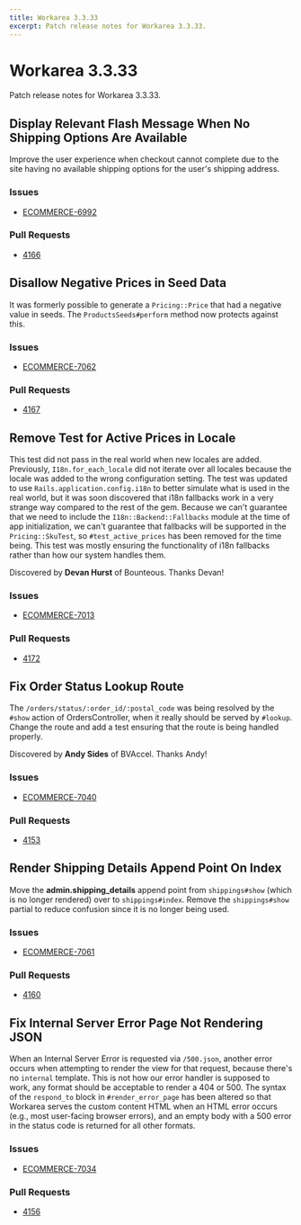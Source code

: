 ```yaml
---
title: Workarea 3.3.33
excerpt: Patch release notes for Workarea 3.3.33.
---
```


# Workarea 3.3.33

Patch release notes for Workarea 3.3.33.

## Display Relevant Flash Message When No Shipping Options Are Available

Improve the user experience when checkout cannot complete due to the
site having no available shipping options for the user's shipping
address.

### Issues

- [ECOMMERCE-6992](https://jira.tools.weblinc.com/browse/ECOMMERCE-6992)

### Pull Requests

- [4166](https://stash.tools.weblinc.com/projects/WL/repos/workarea/pull-requests/4166/overview)

## Disallow Negative Prices in Seed Data

It was formerly possible to generate a `Pricing::Price` that had a
negative value in seeds. The `ProductsSeeds#perform` method now protects
against this.

### Issues

- [ECOMMERCE-7062](https://jira.tools.weblinc.com/browse/ECOMMERCE-7062)

### Pull Requests

- [4167](https://stash.tools.weblinc.com/projects/WL/repos/workarea/pull-requests/4167/overview)

## Remove Test for Active Prices in Locale

This test did not pass in the real world when new locales are added.
Previously, `I18n.for_each_locale` did not iterate over all locales because
the locale was added to the wrong configuration setting. The test was
updated to use `Rails.application.config.i18n` to better simulate what
is used in the real world, but it was soon discovered that i18n
fallbacks work in a very strange way compared to the rest of the gem.
Because we can't guarantee that we need to include the `I18n::Backend::Fallbacks`
module at the time of app initialization, we can't guarantee that
fallbacks will be supported in the `Pricing::SkuTest`, so `#test_active_prices`
has been removed for the time being. This test was mostly ensuring the
functionality of i18n fallbacks rather than how our system handles them.

Discovered by **Devan Hurst** of Bounteous. Thanks Devan!

### Issues

- [ECOMMERCE-7013](https://jira.tools.weblinc.com/browse/ECOMMERCE-7013)

### Pull Requests

- [4172](https://stash.tools.weblinc.com/projects/WL/repos/workarea/pull-requests/4172/overview)

## Fix Order Status Lookup Route

The `/orders/status/:order_id/:postal_code` was being resolved by the
`#show` action of OrdersController, when it really should be served by
`#lookup`. Change the route and add a test ensuring that the route is
being handled properly.

Discovered by **Andy Sides** of BVAccel. Thanks Andy!


### Issues

- [ECOMMERCE-7040](https://jira.tools.weblinc.com/browse/ECOMMERCE-7040)

### Pull Requests

- [4153](https://stash.tools.weblinc.com/projects/WL/repos/workarea/pull-requests/4153/overview)

## Render Shipping Details Append Point On Index

Move the **admin.shipping_details** append point from `shippings#show`
(which is no longer rendered) over to `shippings#index`. Remove the
`shippings#show` partial to reduce confusion since it is no longer being
used.

### Issues

- [ECOMMERCE-7061](https://jira.tools.weblinc.com/browse/ECOMMERCE-7061)

### Pull Requests

- [4160](https://stash.tools.weblinc.com/projects/WL/repos/workarea/pull-requests/4160/overview)

## Fix Internal Server Error Page Not Rendering JSON

When an Internal Server Error is requested via `/500.json`, another
error occurs when attempting to render the view for that request,
because there's no `internal` template. This is not how our error
handler is supposed to work, any format should be acceptable to render a
404 or 500. The syntax of the `respond_to` block in `#render_error_page`
has been altered so that Workarea serves the custom content HTML when an
HTML error occurs (e.g., most user-facing browser errors), and an empty
body with a 500 error in the status code is returned for all other
formats.

### Issues

- [ECOMMERCE-7034](https://jira.tools.weblinc.com/browse/ECOMMERCE-7034)

### Pull Requests

- [4156](https://stash.tools.weblinc.com/projects/WL/repos/workarea/pull-requests/4156/overview)

